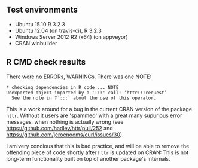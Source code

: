 ## Test environments
* Ubuntu 15.10 R 3.2.3
* Ubuntu 12.04 (on travis-ci), R 3.2.3
* Windows Server 2012 R2 (x64) (on appveyor)
* CRAN winbuilder

## R CMD check results
There were no ERRORs, WARNINGs. There was one NOTE:

```
* checking dependencies in R code ... NOTE
Unexported object imported by a ':::' call: ‘httr:::request’
  See the note in ?`:::` about the use of this operator.
```

This is a work around for a bug in the current CRAN version of the package `httr`. Without it users are 'spammed' with a great many supurious error messages, when nothing is actually wrong (see https://github.com/hadley/httr/pull/252 and https://github.com/jeroenooms/curl/issues/30).

I am very concious that this is bad practice, and will be able to remove the offending piece of code shortly after `httr` is updated on CRAN: This is not long-term functionality built on top of another package's internals.
